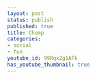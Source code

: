 ```yaml
---
layout: post
status: publish
published: true
title: Chomp
categories:
- social
- fun
youtube_id: 99RqxZg1AFk
has_youtube_thumbnail: true
---
```


